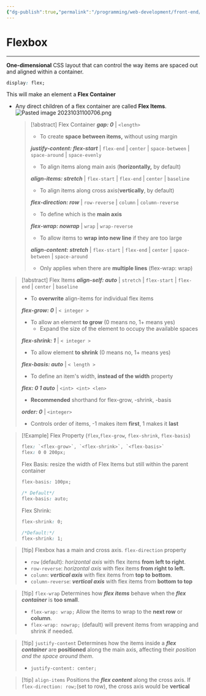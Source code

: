 ```yaml
---
{"dg-publish":true,"permalink":"/programming/web-development/front-end/css/layouts/flexbox/","tags":["programming","webdevelopment","frontend","css"]}
---
```



# Flexbox

---

**One-dimensional** CSS layout that can control the way items are spaced out and aligned within a container.

```css
display: flex;
```

This will make an element a **Flex Container**

- Any direct children of a flex container are called **Flex Items**.
  ![Pasted image 20231031100706.png](/img/user/PROGRAMMING/Web%20Development/FrontEnd/CSS/Layouts/attachments/Pasted%20image%2020231031100706.png)
  > [!abstract] Flex Container
  > **_gap: 0_** | `<length>`
  >
  > - To create **space between items,** without using margin
  >
  > **_justify-content: flex-start_** | `flex-end` | `center` | `space-between` | `space-around` | `space-evenly`
  >
  > - To align items along main axis (**horizontally,** by default)
  >
  > **_align-items: stretch_** | `flex-start` | `flex-end` | `center` | `baseline`
  >
  > - To align items along cross axis(**vertically**, by default)
  >
  > **_flex-direction: row_** | `row-reverse` | `column` | `column-reverse`
  >
  > - To define which is the **main axis**
  >
  > **_flex-wrap: nowrap_** | `wrap` | `wrap-reverse`
  >
  > - To allow items to **wrap into new line** if they are too large
  >
  > **_align-content: stretch_** | `flex-start` | `flex-end` | `center` | `space-between` | `space-around`
  >
  > - Only applies when there are **multiple lines** (flex-wrap: wrap)

> [!abstract] Flex Items
> **_align-self: auto_** | `stretch` | `flex-start` | `flex-end` | `center` | `baseline`
>
> - To **overwrite** align-items for individual flex items
>
> **_flex-grow: 0_** | `< integer >`
>
> - To allow an element **to grow** (0 means no, 1+ means yes)
>   - Expand the size of the element to occupy the available spaces
>
> **_flex-shrink: 1_** | `< integer > `
>
> - To allow element **to shrink** (0 means no, 1+ means yes)
>
> **_flex-basis: auto_** | `< length >`
>
> - To define an item's width, **instead of the width** property
>
> **_flex: 0 1 auto_** | `<int> <int> <len>`
>
> - **Recommended** shorthand for flex-grow, -shrink, -basis
>
> **_order: 0_** | `<integer>`
>
> - Controls order of items, -1 makes item **first**, 1 makes it **last**

> [!Example] Flex Property (`flex`,`flex-grow`, `flex-shrink`, `flex-basis`)
>
> ```css
> flex: `<flex-grow>`, `<flex-shrink>`, `<flex-basis>`
> flex: 0 0 200px;
> ```
>
> Flex Basis:
> resize the width of Flex Items but still within the parent container
>
> ```css
> flex-basis: 100px;
>
> /* Default*/
> flex-basis: auto;
> ```
>
> Flex Shrink:
>
> ```css
> flex-shrink: 0;
>
> /*Default:*/
> flex-shrink: 1;
> ```

> [!tip] Flexbox has a main and cross axis.
> `flex-direction` property
>
> - `row` (default): _horizontal axis_ with flex items **from left to right**.
> - `row-reverse`: _horizontal axis_ with flex items **from right to left.**
> - `column`: **_vertical axis_** with flex items from **top to bottom**.
> - `column-reverse`: **_vertical axis_** with flex items from **bottom to top**

> [!tip] `flex-wrap`
> Determines how **_flex items_** behave when the **_flex container_** is **too small**.
>
> - `flex-wrap: wrap;` Allow the items to wrap to the **next row** or **column**.
> - `flex-wrap: nowrap;` (default) will prevent items from wrapping and shrink if needed.

> [!tip] `justify-content`
> Determines how the items inside a **_flex container_** are **positioned** along the main axis, affecting their _position and the space around them_.
>
> - `justify-content: center;`

> [!tip] `align-items`
> Positions the **_flex content_** along the cross axis.
> If `flex-direction: row;`(set to row), the cross axis would be **vertical**
